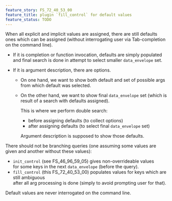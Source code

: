 ```yaml
---
feature_story: FS_72_40_53_00
feature_title: plugin `fill_control` for default values
feature_status: TODO
---
```


When all explicit and implicit values are assigned,
there are still defaults ones which can be assigned
(without interrogating user via Tab-completion on the command line).

*   If it is completion or function invocation,
    defaults are simply populated and final search is done in attempt to select smaller `data_envelope` set.

*   If it is argument description, there are options.

    *   On one hand, we want to show both default and set of possible args from which default was selected.

    *   On the other hand, we want to show final `data_envelope` set
        (which is result of a search with defaults assigned).

        This is where we perform double search:
        *   before assigning defaults (to collect options)
        *   after assigning defaults (to select final `data_envelope` set)

        Argument description is supposed to show those defaults.


There should not be branching queries (one assuming some values are given and another without these values):
*   `init_control` (see FS_46_96_59_05) gives non-overrideable values<br/>
     for some keys in the next `data_envelope` (before the query).
*   `fill_control` (this FS_72_40_53_00) populates values for keys which are still ambiguous<br/>
     after all arg processing is done (simply to avoid prompting user for that).

Default values are never interrogated on the command line.

